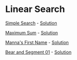 # Linear Search

[Simple Search](https://www.hackerearth.com/practice/algorithms/searching/linear-search/practice-problems/algorithm/simple-search-4/) - [Solution](1.cpp)

[Maximum Sum](https://www.hackerearth.com/practice/algorithms/searching/linear-search/practice-problems/algorithm/maximum-sum-4-f8d12458/) - [Solution](2.cpp)

[ Manna's First Name](https://www.hackerearth.com/practice/algorithms/searching/linear-search/practice-problems/algorithm/mannas-first-name-4/) - [Solution](3.c)

[Bear and Segment 01](https://www.codechef.com/problems/SEGM01) - [Solution](4.cpp)